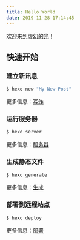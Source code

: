 ```yaml
---
title: Hello World
date: 2019-11-28 17:14:45
---
```


欢迎来到[虚幻的光](http://shiliuchuang.com/)！

<!--more-->

## 快速开始

### 建立新讯息

```bash
$ hexo new "My New Post"
```

更多信息：[写作](https://hexo.io/docs/writing.html)

### 运行服务器

```bash
$ hexo server
```

更多信息：[服务器](https://hexo.io/docs/server.html)

### 生成静态文件

```bash
$ hexo generate
```

更多信息：[生成](https://hexo.io/docs/generating.html)

### 部署到远程站点

```bash
$ hexo deploy
```

更多信息：[部署](https://hexo.io/docs/one-command-deployment.html)
